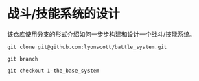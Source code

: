 # 战斗/技能系统的设计

该仓库使用分支的形式介绍如何一步步构建和设计一个战斗/技能系统。

`git clone git@github.com:lyonscott/battle_system.git`

`git branch`

`git checkout 1-the_base_system`